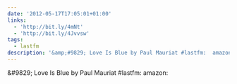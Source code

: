 ```yaml
---
date: '2012-05-17T17:05:01+01:00'
links:
  - 'http://bit.ly/4mNt'
  - 'http://bit.ly/4Jvvsw'
tags:
  - lastfm
description: '&amp;#9829; Love Is Blue by Paul Mauriat #lastfm:  amazon: '
---
```

&amp;#9829; Love Is Blue by Paul Mauriat #lastfm:  amazon: 
